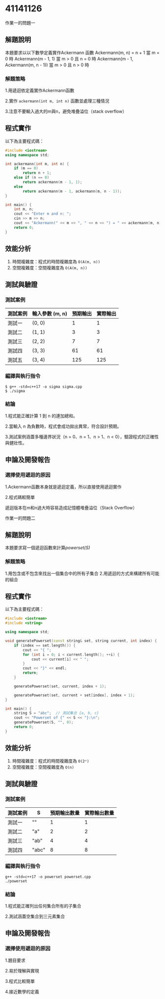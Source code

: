 # 41141126

作業一的問題一

## 解題說明
本題要求以以下數學定義實作Ackermann 函數
Ackermann(m, n) =
    n + 1                       當 m = 0 時
    Ackermann(m - 1, 1)        當 m > 0 且 n = 0 時
    Ackermann(m - 1, Ackermann(m, n - 1)) 當 m > 0 且 n > 0 時
### 解題策略
1.用遞迴依定義實作Ackermann函數

2.實作 `ackermann(int m, int n)` 函數並處理三種情況

3.注意不要輸入過大的m與n，避免堆疊溢位（stack overflow）

## 程式實作

以下為主要程式碼：
```cpp
#include <iostream>
using namespace std;

int ackermann(int m, int n) {
    if (m == 0)
        return n + 1;
    else if (n == 0)
        return ackermann(m - 1, 1);
    else
        return ackermann(m - 1, ackermann(m, n - 1));
}

int main() {
    int m, n;
    cout << "Enter m and n: ";
    cin >> m >> n;
    cout << "Ackermann(" << m << ", " << n << ") = " << ackermann(m, n) << endl;
    return 0;
}
```

## 效能分析

1. 時間複雜度：程式的時間複雜度為 `O(A(m, n))`
2. 空間複雜度：空間複雜度為 `O(A(m, n))`

## 測試與驗證

### 測試案例

| 測試案例 | 輸入參數 (m, n) | 預期輸出 | 實際輸出 |
|----------|------------------|----------|----------|
| 測試一   | (0, 0)           | 1        | 1        |
| 測試二   | (1, 1)           | 3        | 3        |
| 測試三   | (2, 2)           | 7        | 7        |
| 測試四   | (3, 3)           | 61       | 61       |
| 測試五   | (3, 4)           | 125      | 125      |

### 編譯與執行指令

```shell
$ g++ -std=c++17 -o sigma sigma.cpp
$ ./sigma
```

### 結論

1.程式能正確計算 1 到 n 的連加總和。

2.當輸入 n 為負數時，程式會成功拋出異常，符合設計預期。

3.測試案例涵蓋多種邊界狀況（n = 0、n = 1、n > 1、n < 0），驗證程式的正確性與健壯性。

## 申論及開發報告

### 選擇使用遞迴的原因
1.Ackermann函數本身就是遞迴定義，所以直接使用遞迴實作

2.程式碼較簡單

遞迴版本在m和n過大時容易造成記憶體堆疊溢位（Stack Overflow）

作業一的問題二

## 解題說明
本題要求寫一個遞迴函數來計算*powerset(S)*

### 解題策略
1.用包含或不包含來找出一個集合中的所有子集合
2.用遞迴的方式來構建所有可能的組合

## 程式實作

以下為主要程式碼：
```cpp
#include <iostream>
#include <string>

using namespace std;

void generatePowerset(const string& set, string current, int index) {
    if (index == set.length()) {
        cout << "{ ";
        for (int i = 0; i < current.length(); ++i) {
            cout << current[i] << " ";
        }
        cout << "}" << endl;
        return;
    }

    generatePowerset(set, current, index + 1);

    generatePowerset(set, current + set[index], index + 1);
}

int main() {
    string S = "abc";  // 測試集合 {a, b, c}
    cout << "Powerset of {" << S << "}:\n";
    generatePowerset(S, "", 0);
    return 0;
}
```
## 效能分析

1. 時間複雜度：程式的時間複雜度為 `O(2ⁿ)`
2. 空間複雜度：空間複雜度為 `O(n)`

## 測試與驗證

### 測試案例

| 測試案例 | S | 預期輸出數量 | 實際輸出數量 |
|----------|------------|---------------------|---------------------|
| 測試一   | ""         | 1                   | 1                   |
| 測試二   | "a"        | 2                   | 2                   |
| 測試三   | "ab"       | 4                   | 4                   |
| 測試四   | "abc"      | 8                   | 8                   |


### 編譯與執行指令

```shell
g++ -std=c++17 -o powerset powerset.cpp
./powerset
```

### 結論

1.程式能正確列出任何集合所有的子集合

2.測試涵蓋空集合到三元素集合

## 申論及開發報告

### 選擇使用遞迴的原因
1.題目要求

2.易於理解與實現

3.程式比較簡單

4.接近數學的定義
